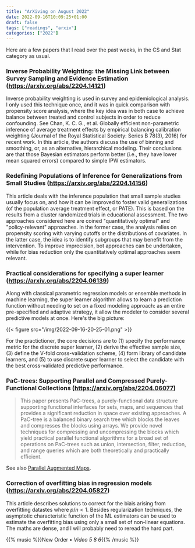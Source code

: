 ```yaml
---
title: "ArXiving on August 2022"
date: 2022-09-16T10:09:25+01:00
draft: false
tags: ["readings", "arxiv"]
categories: ["2022"]
---
```


Here are a few papers that I read over the past weeks, in the CS and Stat category as usual.

### Inverse Probability Weighting: the Missing Link between Survey Sampling and Evidence Estimation (https://arxiv.org/abs/2204.14121)

Inverse probability weighting is used in survey and epidemiological analysis. I only used this technique once, and it was in quick comparison with propensity score analysis, where the key idea was in both case to achieve balance between treated and control subjects in order to reduce confounding. See Chan, K. C. G., et al. Globally efficient non-parametric inference of average treatment effects by empirical balancing calibration weighting (Journal of the Royal Statistical Society: Series B 78(3), 2016) for recent work. In this article, the authors discuss the use of binning and smoothing, or, as an alternative, hierarchical modeling. Their conclusions are that those Bayesian estimators perform better (i.e., they have lower mean squared errors) compared to simple IPW estimators.

### Redefining Populations of Inference for Generalizations from Small Studies (https://arxiv.org/abs/2204.14156)

This article deals with the inference population that small sample studies usually focus on, and how it can be improved to foster valid generalizations (of the population average treatment effect, or PATE). This is based on the results from a cluster randomized trials in educational assessment. The two approaches considered here are coined "quantitatively optimal" and "policy-relevant" approaches. In the former case, the analysis relies on propensity scoring with varying cutoffs or the distributions of covariates. In the latter case, the idea is to identify subgroups that may benefit from the intervention. To improve imprecision, bot approaches can be undertaken, while for bias reduction only the quantitatively optimal approaches seem relevant.

### Practical considerations for specifying a super learner (https://arxiv.org/abs/2204.06139)

Along with classical parametric regression models or ensemble methods in machine learning, the super learner algorithm allows to learn a prediction function without needing to set on a fixed modeling approach: as an entire pre-specified and adaptive strategy, it allow the modeler to consider several predictive models at once. Here's the big picture:

{{< figure src="/img/2022-09-16-20-25-01.png" >}}

For the practictioner, the core decisions are to (1) specify the performance metric for the discrete super learner, (2) derive the effective sample size, (3) define the V-fold cross-validation scheme, (4) form library of candidate learners, and (5) to use discrete super learner to select the candidate with the best cross-validated predictive performance.

### PaC-trees: Supporting Parallel and Compressed Purely-Functional Collections (https://arxiv.org/abs/2204.06077)

> This paper presents PaC-trees, a purely-functional data structure supporting functional interfaces for sets, maps, and sequences that provides a significant reduction in space over existing approaches. A PaC-tree is a balanced binary search tree which blocks the leaves and compresses the blocks using arrays. We provide novel techniques for compressing and uncompressing the blocks which yield practical parallel functional algorithms for a broad set of operations on PaC-trees such as union, intersection, filter, reduction, and range queries which are both theoretically and practically efficient.

See also [Parallel Augmented Maps](https://cmuparlay.github.io/PAMWeb/).

### Correction of overfitting bias in regression models (https://arxiv.org/abs/2204.05827)

This article describes solutions to correct for the biais arising from overfitting datastes where $p/n < 1$. Besides regularization techniques, the asymptotic characteristic function of the ML estimators can be used to estimate the overfitting bias using only a small set of non-linear equations. The maths are dense, and I will probably need to reread the hard part.

{{% music %}}New Order • _Video 5 8 6_{{% /music %}}
